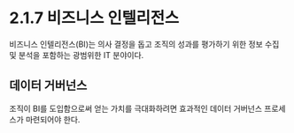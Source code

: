 # 2.1.7 비즈니스 인텔리전스

비즈니스 인텔리전스(BI)는 의사 결정을 돕고 조직의 성과를 평가하기 위한 정보 수집 및 분석을 포함하는 광범위한 IT 분야이다.

## 데이터 거버넌스
조직이 BI를 도입함으로써 얻는 가치를 극대화하려면 효과적인 데이터 거버넌스 프로세스가 마련되어야 한다.
